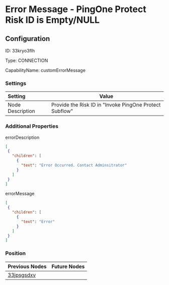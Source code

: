# Error Message - PingOne Protect Risk ID is Empty/NULL
## Configuration
ID:  33kryo3flh

Type: CONNECTION 

CapabilityName: customErrorMessage

### Settings
| Setting | Value  |
| :------------------------ | ---------------------------------------- |
| Node Description | Provide the Risk ID in "Invoke PingOne Protect Subflow" | 
 




### Additional Properties
errorDescription
 ```json 
[
  {
    "children": [
      {
        "text": "Error Occurred. Contact Adminsitrator"
      }
    ]
  }
]
```


errorMessage
 ```json 
[
  {
    "children": [
      {
        "text": "Error"
      }
    ]
  }
]
```




### Position
| Previous Nodes | Future Nodes |
| :------------- | ------------ |
| [33jpsgsdxv](./33jpsgsdxv.md) |  |